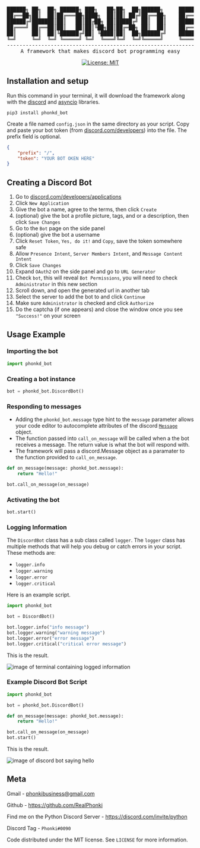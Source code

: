 <div align="center">
<pre>
██████╗ ██╗  ██╗ ██████╗ ███╗   ██╗██╗  ██╗██████╗     ██████╗  ██████╗ ████████╗
██╔══██╗██║  ██║██╔═══██╗████╗  ██║██║ ██╔╝██╔══██╗    ██╔══██╗██╔═══██╗╚══██╔══╝
██████╔╝███████║██║   ██║██╔██╗ ██║█████╔╝ ██║  ██║    ██████╔╝██║   ██║   ██║   
██╔═══╝ ██╔══██║██║   ██║██║╚██╗██║██╔═██╗ ██║  ██║    ██╔══██╗██║   ██║   ██║   
██║     ██║  ██║╚██████╔╝██║ ╚████║██║  ██╗██████╔╝    ██████╔╝╚██████╔╝   ██║   
╚═╝     ╚═╝  ╚═╝ ╚═════╝ ╚═╝  ╚═══╝╚═╝  ╚═╝╚═════╝     ╚═════╝  ╚═════╝    ╚═╝   
---------------------------------------------------------------
A framework that makes discord bot programming easy
</pre>

[![License: MIT](https://img.shields.io/badge/License-MIT-yellow.svg)](https://opensource.org/licenses/MIT)

</div>

## Installation and setup

Run this command in your terminal, it will download the framework along with the [discord](https://discordpy.readthedocs.io/en/stable/api.html) and [asyncio](https://docs.python.org/3/library/asyncio.html) libraries.

```shell
pip3 install phonkd_bot
```

Create a file named `config.json` in the same directory as your script. Copy and paste your bot token (from [discord.com/developers](https://discord.com/developers/applications)) into the file. The prefix field is optional.
```json
{
    "prefix": "/",
    "token": "YOUR BOT OKEN HERE"
}
```

## Creating a Discord Bot
1. Go to [discord.com/developers/applications](https://discord.com/developers/applications)
2. Click `New Application`
3. Give the bot a name, agree to the terms, then click `Create`
4. (optional) give the bot a profile picture, tags, and or a description, then click `Save Changes`
5. Go to the `Bot` page on the side panel
6. (optional) give the bot a username
7. Click `Reset Token`, `Yes, do it!` and `Copy`, save the token somewhere safe
8. Allow `Presence Intent`, `Server Members Intent`, and `Message Content Intent`
9. Click `Save Changes`
10. Expand `OAuth2` on the side panel and go to `URL Generator`
11. Check `bot`, this will reveal `Bot Permissions`, you will need to check `Administrator` in this new section
12. Scroll down, and open the generated url in another tab
13. Select the server to add the bot to and click `Continue`
14. Make sure `Administrator` is checked and click `Authorize`
15. Do the captcha (if one appears) and close the window once you see `"Success!"` on your screen

## Usage Example

### Importing the bot

```python
import phonkd_bot
```

### Creating a bot instance

```python
bot = phonkd_bot.DiscordBot()
```

### Responding to messages
- Adding the `phonkd_bot.message` type hint to the `message` parameter allows your code editor to autocomplete attributes of the discord [`Message`](https://discordpy.readthedocs.io/en/stable/api.html#discord.Message) object.
- The function passed into `call_on_message` will be called when a the bot receives a message. The return value is what the bot will respond with.
- The framework will pass a discord.Message object as a paramater to the function provided to `call_on_message`.
```python
def on_message(message: phonkd_bot.message):
    return "Hello!"

bot.call_on_message(on_message)
```

### Activating the bot

```python
bot.start()
```

### Logging Information

The `DiscordBot` class has a sub class called `logger`. The `logger` class has multiple methods that will help you debug or catch errors in your script. These methods are:
- `logger.info`
- `logger.warning`
- `logger.error`
- `logger.critical`

Here is an example script.

```python
import phonkd_bot

bot = DiscordBot()

bot.logger.info("info message")
bot.logger.warning("warning message")
bot.logger.error("error message")
bot.logger.critical("critical error message")
```

This is the result.

![image of terminal containing logged information](https://i.imgur.com/wiIKZEQ.png)

### Example Discord Bot Script

```python
import phonkd_bot

bot = phonkd_bot.DiscordBot()

def on_message(message: phonkd_bot.message):
    return "Hello!"

bot.call_on_message(on_message)
bot.start()
```

This is the result.

![image of discord bot saying hello](https://i.imgur.com/4hcMWHE.png)

## Meta
Gmail - phonkibusiness@gmail.com

Github - https://github.com/RealPhonki

Find me on the Python Discord Server - https://discord.com/invite/python

Discord Tag - `Phonki#0090`

Code distributed under the MIT license. See `LICENSE` for more information.